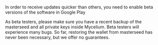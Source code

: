 In order to receive updates quicker than others, you need to enable beta versions of the software in Google Play

As beta testers, please make sure you have a recent backup of the masterseed and all private keys inside Mycelium. Beta testers will experience many bugs. So far, restoring the wallet from masterseed has never been necessary, but we offer no guarantees.
